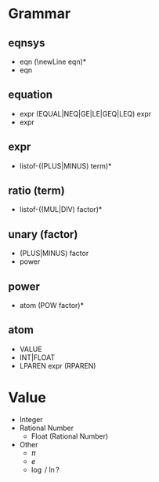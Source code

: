 # Grammar
## eqnsys
- eqn (\newLine eqn)*
- eqn

## equation
- expr (EQUAL|NEQ|GE|LE|GEQ|LEQ) expr
- expr

## expr
- listof-((PLUS|MINUS) term)*

## ratio (term)
- listof-((MUL|DIV) factor)*

## unary (factor)
- (PLUS|MINUS) factor
- power

## power
- atom (POW factor)*

## atom
- VALUE
- INT|FLOAT <!-- Should use VALUE instead -->
- LPAREN expr (RPAREN)

# Value
- Integer
- Rational Number
    - Float (Rational Number)
- Other
    - $\pi$
    - $e$
    - $\log$ / $\ln$?